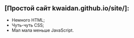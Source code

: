 ## [Простой сайт  kwaidan.github.io/site/]:
- Немного HTML;
- Чуть-чуть CSS;
- Мал мала меньше JavaScript.
